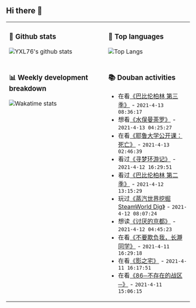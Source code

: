 ## Hi there 👋

<table>
<tr>
<td valign="top" width="54%">

### 🔭 Github stats

![YXL76's github stats](https://github-readme-stats.yxl76.vercel.app/api?username=YXL76&count_private=true&show_icons=true&include_all_commits=true&theme=tokyonight&line_height=28)

</td>

<td valign="top" width="46%">

### 🌱 Top languages

![Top Langs](https://github-readme-stats.yxl76.vercel.app/api/top-langs/?username=YXL76&layout=compact&theme=tokyonight&langs_count=10&hide=HTML,CSS,SCSS)

</td>
</tr>
<tr>
<td valign="top" width="54%">

### 📊 Weekly development breakdown

![Wakatime stats](https://github-readme-stats.yxl76.vercel.app/api/wakatime?username=YXL76&layout=compact&theme=tokyonight)


</td>
<td valign="top" width="46%">

### 📚 Douban activities

- 在看[《巴比伦柏林 第三季》](http://movie.douban.com/subject/30206424/) - `2021-4-13 08:36:17`
- 想看[《水俣曼荼罗》](http://movie.douban.com/subject/35134380/) - `2021-4-13 04:25:27`
- 在看[《耶鲁大学公开课：死亡》](http://movie.douban.com/subject/33385808/) - `2021-4-13 02:46:39`
- 看过[《寻梦环游记》](http://movie.douban.com/subject/20495023/) - `2021-4-12 16:29:51`
- 看过[《巴比伦柏林 第二季》](http://movie.douban.com/subject/30133697/) - `2021-4-12 13:15:29`
- 玩过[《蒸汽世界挖掘 SteamWorld Dig》](http://www.douban.com/game/25795358/) - `2021-4-12 08:07:24`
- 想读[《讨厌的京都》](https://book.douban.com/subject/35216332/) - `2021-4-12 04:45:23`
- 在看[《不要欺负我，长瀞同学》](http://movie.douban.com/subject/35128771/) - `2021-4-11 16:29:18`
- 在看[《影之宅》](http://movie.douban.com/subject/35225512/) - `2021-4-11 16:17:51`
- 在看[《86─不存在的战区─》](http://movie.douban.com/subject/33392923/) - `2021-4-11 15:06:15`

</td>
</tr>
</table>

<!--
**YXL76/YXL76** is a ✨ _special_ ✨ repository because its `README.md` (this file) appears on your GitHub profile.

Here are some ideas to get you started:

- 🔭 I’m currently working on ...
- 🌱 I’m currently learning ...
- 👯 I’m looking to collaborate on ...
- 🤔 I’m looking for help with ...
- 💬 Ask me about ...
- 📫 How to reach me: ...
- 😄 Pronouns: ...
- ⚡ Fun fact: ...
-->
